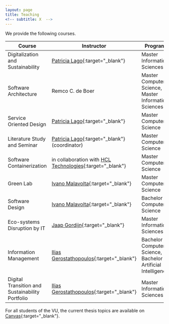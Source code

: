 ```yaml
---
layout: page
title: Teaching
<!-- subtitle: X  -->
---
```


We provide the following courses.

|Course | Instructor | Program |
| --- | --- | --- |
| Digitalization and Sustainability	 | 	[Patricia Lago](http://patricialago.nl/){:target="_blank"} | Master Information Sciences |
| Software Architecture	 | Remco C. de Boer	 | Master Computer Science, Master Information Sciences |
| Service Oriented Design	 | [Patricia Lago](http://patricialago.nl/){:target="_blank"} | Master Computer Science |
| Literature Study and Seminar	| [Patricia Lago](http://patricialago.nl/){:target="_blank"} (coordinator) | Master Computer Science |
| Software Containerization	 | in collaboration with [HCL Technologies](https://www.hcltech.com/geo-presence/benelux){:target="_blank"}	| Master Computer Science |
| Green Lab	| [Ivano Malavolta](http://www.ivanomalavolta.com/){:target="_blank"} | Master Computer Science |
| Software Design	 | [Ivano Malavolta](http://www.ivanomalavolta.com/){:target="_blank"} | Bachelor Computer Science |
| Eco-systems Disruption by IT	| [Jaap Gordijn](http://145.108.225.28/people/jaap-gordijn/){:target="_blank"} | Master Information Sciences |
| Information Management	| [Ilias Gerostathopoulos](https://iliasger.github.io/){:target="_blank"} | Bachelor Computer Science, Bachelor Artificial Intelligence |
| Digital Transition and Sustainability Portfolio	 | [Ilias Gerostathopoulos](https://iliasger.github.io/){:target="_blank"} | Master Information Sciences |

For all students of the VU, the current thesis topics are available on [Canvas](https://canvas.vu.nl/){:target="_blank"}.
